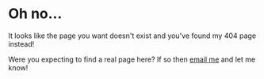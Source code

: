 # Oh no...

It looks like the page you want doesn't exist and you've found my 404 page instead!

Were you expecting to find a real page here? If so then [email me](mailto:me@mattmarch.co.uk) and let me know!
